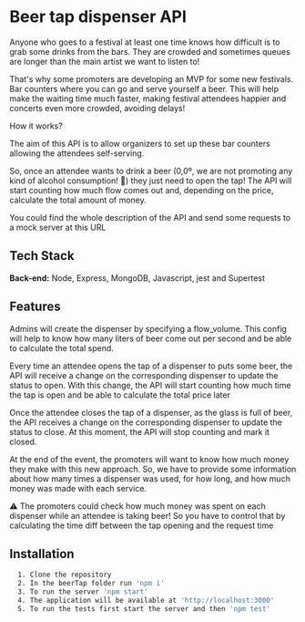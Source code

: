 
# Beer tap dispenser API


Anyone who goes to a festival at least one time knows how difficult is to grab some drinks from the bars. They are crowded and sometimes queues are longer than the main artist we want to listen to!

That's why some promoters are developing an MVP for some new festivals. Bar counters where you can go and serve yourself a beer. This will help make the waiting time much faster, making festival attendees happier and concerts even more crowded, avoiding delays!

How it works?

The aim of this API is to allow organizers to set up these bar counters allowing the attendees self-serving.

So, once an attendee wants to drink a beer (0,0º, we are not promoting any kind of alcohol consumption! 👀) they just need to open the tap! The API will start counting how much flow comes out and, depending on the price, calculate the total amount of money.

You could find the whole description of the API and send some requests to a mock server at this URL



## Tech Stack

**Back-end:** Node, Express, MongoDB, Javascript, jest and Supertest


## Features


Admins will create the dispenser by specifying a flow_volume. This config will help to know how many liters of beer come out per second and be able to calculate the total spend.

Every time an attendee opens the tap of a dispenser to puts some beer, the API will receive a change on the corresponding dispenser to update the status to open. With this change, the API will start counting how much time the tap is open and be able to calculate the total price later

Once the attendee closes the tap of a dispenser, as the glass is full of beer, the API receives a change on the corresponding dispenser to update the status to close. At this moment, the API will stop counting and mark it closed.

At the end of the event, the promoters will want to know how much money they make with this new approach. So, we have to provide some information about how many times a dispenser was used, for how long, and how much money was made with each service.

⚠️ The promoters could check how much money was spent on each dispenser while an attendee is taking beer! So you have to control that by calculating the time diff between the tap opening and the request time


## Installation

```bash
  1. Clone the repository
  2. In the beerTap folder run 'npm i'
  3. To run the server 'npm start'
  4. The application will be available at 'http://localhost:3000'
  5. To run the tests first start the server and then 'npm test'
```
    